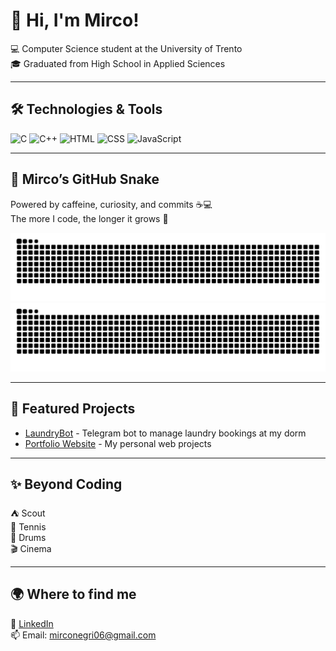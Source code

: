 # 👋 Hi, I'm Mirco!

💻 Computer Science student at the University of Trento   
🎓 Graduated from High School in Applied Sciences  

---

## 🛠️ Technologies & Tools
![C](https://img.shields.io/badge/C-00599C?style=for-the-badge&logo=c&logoColor=white)      ![C++](https://img.shields.io/badge/C++-00599C?style=for-the-badge&logo=cplusplus&logoColor=white)      ![HTML](https://img.shields.io/badge/HTML-E34F26?style=for-the-badge&logo=html5&logoColor=white)      ![CSS](https://img.shields.io/badge/CSS-E34F26?style=for-the-badge&logo=css3&logoColor=white)      ![JavaScript](https://img.shields.io/badge/JavaScript-F7DF1E?style=for-the-badge&logo=javascript&logoColor=black)

---
## 🐍 Mirco’s GitHub Snake

Powered by caffeine, curiosity, and commits ☕💻  
The more I code, the longer it grows 🐍  

![snake gif](https://github.com/MircoNegri/MircoNegri/blob/output/github-contribution-grid-snake.svg)
![Snake animation](https://raw.githubusercontent.com/mirconegri/mirconegri/output/github-contribution-grid-snake.svg)

---

## 🚀 Featured Projects
- [LaundryBot](https://github.com/mirconegri/LaundryBot) - Telegram bot to manage laundry bookings at my dorm
- [Portfolio Website](https://github.com/mirconegri/portfolio) - My personal web projects

---

## ✨ Beyond Coding
⛺ Scout  
🎾 Tennis  
🥁 Drums  
🎬 Cinema

---

## 🌍 Where to find me
🔗 [LinkedIn](https://www.linkedin.com/in/mirco-negri-263810225)  
📫 Email: mirconegri06@gmail.com
